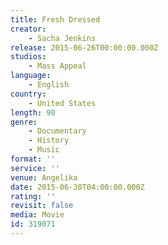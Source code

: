 ```yaml
---
title: Fresh Dressed
creator:
    - Sacha Jenkins
release: 2015-06-26T00:00:00.000Z
studios:
    - Mass Appeal
language:
    - English
country:
    - United States
length: 90
genre:
    - Documentary
    - History
    - Music
format: ''
service: ''
venue: Angelika
date: 2015-06-30T04:00:00.000Z
rating: ''
revisit: false
media: Movie
id: 319071
---
```



